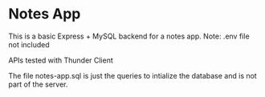 # Notes App
This is a basic Express + MySQL backend for a notes app. Note: .env file not included

APIs tested with Thunder Client

The file notes-app.sql is just the queries to intialize the database and is not part of the server.
